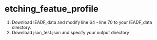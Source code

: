 # etching_featue_profile
1. Download IEADF_data and modify line 64 - line 70 to your IEADF_data directory.
2. Download json_test.json and specify your output directory
